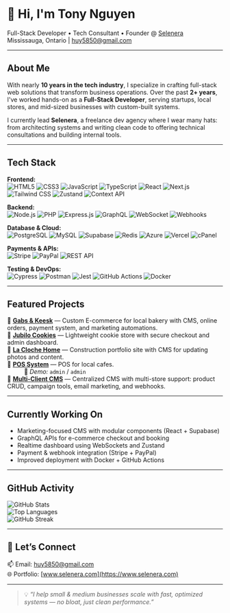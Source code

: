 # 👋 Hi, I'm Tony Nguyen

Full-Stack Developer • Tech Consultant • Founder @ [Selenera](https://www.selenera.com)  
Mississauga, Ontario | huy5850@gmail.com

---

## About Me

With nearly **10 years in the tech industry**, I specialize in crafting full-stack web solutions that transform business operations. Over the past **2+ years**, I've worked hands-on as a **Full-Stack Developer**, serving startups, local stores, and mid-sized businesses with custom-built systems. 

I currently lead **Selenera**, a freelance dev agency where I wear many hats: from architecting systems and writing clean code to offering technical consultations and building internal tools.

---

## Tech Stack

**Frontend:**  
![HTML5](https://img.shields.io/badge/-HTML5-E34F26?logo=html5&logoColor=white&style=flat)
![CSS3](https://img.shields.io/badge/-CSS3-1572B6?logo=css3&logoColor=white&style=flat)
![JavaScript](https://img.shields.io/badge/-JavaScript-F7DF1E?logo=javascript&logoColor=black&style=flat)
![TypeScript](https://img.shields.io/badge/-TypeScript-3178C6?logo=typescript&logoColor=white&style=flat)
![React](https://img.shields.io/badge/-React-61DAFB?logo=react&logoColor=black&style=flat)
![Next.js](https://img.shields.io/badge/-Next.js-000000?logo=next.js&logoColor=white&style=flat)
![Tailwind CSS](https://img.shields.io/badge/-Tailwind-38B2AC?logo=tailwind-css&logoColor=white&style=flat)
![Zustand](https://img.shields.io/badge/-Zustand-000000?logo=zustand&logoColor=white&style=flat)
![Context API](https://img.shields.io/badge/-Context_API-61DAFB?logo=react&logoColor=white&style=flat)

**Backend:**  
![Node.js](https://img.shields.io/badge/-Node.js-339933?logo=node.js&logoColor=white&style=flat)
![PHP](https://img.shields.io/badge/-PHP-777BB4?logo=php&logoColor=white&style=flat)
![Express.js](https://img.shields.io/badge/-Express-000000?logo=express&logoColor=white&style=flat)
![GraphQL](https://img.shields.io/badge/-GraphQL-E10098?logo=graphql&logoColor=white&style=flat)
![WebSocket](https://img.shields.io/badge/-WebSockets-35495E?logo=websocket&logoColor=white&style=flat)
![Webhooks](https://img.shields.io/badge/-Webhooks-8E44AD?logo=webhooks&logoColor=white&style=flat)

**Database & Cloud:**  
![PostgreSQL](https://img.shields.io/badge/-PostgreSQL-4169E1?logo=postgresql&logoColor=white&style=flat)
![MySQL](https://img.shields.io/badge/-MySQL-4479A1?logo=mysql&logoColor=white&style=flat)
![Supabase](https://img.shields.io/badge/-Supabase-3ECF8E?logo=supabase&logoColor=black&style=flat)
![Redis](https://img.shields.io/badge/-Redis-DC382D?logo=redis&logoColor=white&style=flat)
![Azure](https://img.shields.io/badge/-Azure-0078D4?logo=microsoftazure&logoColor=white&style=flat)
![Vercel](https://img.shields.io/badge/-Vercel-000000?logo=vercel&logoColor=white&style=flat)
![cPanel](https://img.shields.io/badge/-cPanel-FF6C2C?logo=cpanel&logoColor=white&style=flat)

**Payments & APIs:**  
![Stripe](https://img.shields.io/badge/-Stripe-635BFF?logo=stripe&logoColor=white&style=flat)
![PayPal](https://img.shields.io/badge/-PayPal-00457C?logo=paypal&logoColor=white&style=flat)
![REST API](https://img.shields.io/badge/-REST-000000?logo=apacherocketmq&logoColor=white&style=flat)

**Testing & DevOps:**  
![Cypress](https://img.shields.io/badge/-Cypress-17202C?logo=cypress&logoColor=white&style=flat)
![Postman](https://img.shields.io/badge/-Postman-FF6C37?logo=postman&logoColor=white&style=flat)
![Jest](https://img.shields.io/badge/-Jest-C21325?logo=jest&logoColor=white&style=flat)
![GitHub Actions](https://img.shields.io/badge/-GitHub_Actions-2088FF?logo=github-actions&logoColor=white&style=flat)
![Docker](https://img.shields.io/badge/-Docker-2496ED?logo=docker&logoColor=white&style=flat)

---

## Featured Projects

🔹 [**Gabs & Keesk**](http://gabsandkeesk.ca) — Custom E-commerce for local bakery with CMS, online orders, payment system, and marketing automations.  
🔹 [**Jubilo Cookies**](http://jubilocookies.ca) — Lightweight cookie store with secure checkout and admin dashboard.  
🔹 [**La Cloche Home**](http://laclochehome.ca) — Construction portfolio site with CMS for updating photos and content.  
🔹 [**POS System**](http://pos.selenera.ca) — POS for local cafes.  
&nbsp;&nbsp;&nbsp;&nbsp;&nbsp;&nbsp;&nbsp;&nbsp;&nbsp;&nbsp;🔐 *Demo:* `admin` / `admin`  
🔹 [**Multi-Client CMS**](https://dashboard.selenera.ca) — Centralized CMS with multi-store support: product CRUD, campaign tools, email marketing, and webhooks.

---

## Currently Working On

- Marketing-focused CMS with modular components (React + Supabase)
- GraphQL APIs for e-commerce checkout and booking
- Realtime dashboard using WebSockets and Zustand
- Payment & webhook integration (Stripe + PayPal)
- Improved deployment with Docker + GitHub Actions

---

## GitHub Activity

![GitHub Stats](https://github-readme-stats.vercel.app/api?username=huy58501&show_icons=true&theme=react&count_private=true)  
![Top Languages](https://github-readme-stats.vercel.app/api/top-langs/?username=huy58501&layout=compact&theme=react)  
![GitHub Streak](https://streak-stats.demolab.com?user=huy58501&theme=nord)

---

## 💬 Let’s Connect

📫 Email: [huy5850@gmail.com](mailto:huy5850@gmail.com)  
🌐 Portfolio: [www.selenera.com](https://www.selenera.com)

---

> 💡 *“I help small & medium businesses scale with fast, optimized systems — no bloat, just clean performance.”*
